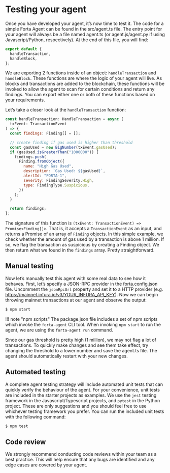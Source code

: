 # Testing your agent

Once you have developed your agent, it’s now time to test it. The code for a simple Forta Agent can be found in the src/agent.ts file. The entry point for your agent will always be a file named agent.ts (or agent.js/agent.py if using Javascript/Python, respectively). At the end of this file, you will find:

```javascript
export default {
  handleTransaction,
  handleBlock,
};
```

We are exporting 2 functions inside of an object: `handleTransaction` and `handleBlock`. These functions are where the logic of your agent will live. As blocks and transactions are added to the blockchain, these functions will be invoked to allow the agent to scan for certain conditions and return any findings. You can export either one or both of these functions based on your requirements.

Let’s take a closer look at the `handleTransaction` function:

```javascript
const handleTransaction: HandleTransaction = async (
  txEvent: TransactionEvent
) => {
  const findings: Finding[] = [];

  // create finding if gas used is higher than threshold
  const gasUsed = new BigNumber(txEvent.gasUsed);
  if (gasUsed.isGreaterThan("1000000")) {
    findings.push(
      Finding.fromObject({
        name: "High Gas Used",
        description: `Gas Used: ${gasUsed}`,
        alertId: "FORTA-1",
        severity: FindingSeverity.High,
        type: FindingType.Suspicious,
      })
    );
  }

  return findings;
};
```

The signature of this function is `(txEvent: TransactionEvent) => Promise<Finding[]>`. That is, it accepts a `TransactionEvent` as an input, and returns a Promise of an array of `Finding` objects. In this simple example, we check whether the amount of gas used by a transaction is above 1 million. If so, we flag the transaction as suspicious by creating a Finding object. We then return what we found in the `findings` array. Pretty straightforward.

## Manual testing

Now let’s manually test this agent with some real data to see how it behaves. First, let’s specify a JSON-RPC provider in the forta.config.json file. Uncomment the `jsonRpcUrl` property and set it to a HTTP provider (e.g. https://mainnet.infura.io/v3/YOUR_INFURA_API_KEY). Now we can begin throwing mainnet transactions at our agent and observe the output:

```bash
$ npm start
```

!!! note "npm scripts"
    The package.json file includes a set of npm scripts which invoke the `forta-agent` CLI tool. When invoking `npm start` to run the agent, we are using the `forta-agent run` command.

Since our gas threshold is pretty high (1 million), we may not flag a lot of transactions. To quickly make changes and see them take effect, try changing the threshold to a lower number and save the agent.ts file. The agent should automatically restart with your new changes.

## Automated testing

A complete agent testing strategy will include automated unit tests that can quickly verify the behaviour of the agent. For your convenience, unit tests are included in the starter projects as examples. We use the `jest` testing framework in the Javascript/Typescript projects, and `pytest` in the Python project. These are only suggestions and you should feel free to use whichever testing framework you prefer. You can run the included unit tests with the following command:

```bash
$ npm test
```

## Code review

We strongly recommend conducting code reviews within your team as a best practice. This will help ensure that any bugs are identified and any edge cases are covered by your agent.
